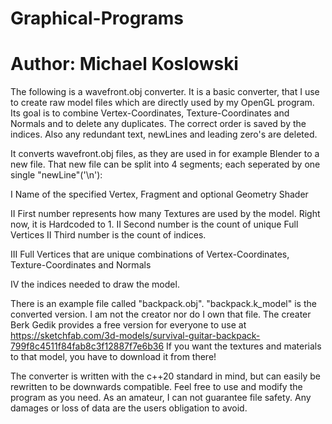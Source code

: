 # Graphical-Programs
# Author: Michael Koslowski
The following is a wavefront.obj converter. It is a basic converter, that I use to create raw model files which are directly used by my OpenGL program. 
Its goal is to combine Vertex-Coordinates, Texture-Coordinates and Normals and to delete any duplicates. The correct order is saved by the indices. Also any redundant text, newLines and leading zero's are deleted.

It converts wavefront.obj files, as they are used in for example Blender to a new file. That new file can be split into 4 segments; each seperated by one single "newLine"('\n'):

I Name of the specified Vertex, Fragment and optional Geometry Shader

II First number represents how many Textures are used by the model. Right now, it is Hardcoded to 1. 
II Second number is the count of unique Full Vertices
II Third number is the count of indices.

III Full Vertices that are unique combinations of Vertex-Coordinates, Texture-Coordinates and Normals

IV the indices needed to draw the model.

There is an example file called "backpack.obj". "backpack.k_model" is the converted version. I am not the creator nor do I own that file. 
The creater Berk Gedik provides a free version for everyone to use at https://sketchfab.com/3d-models/survival-guitar-backpack-799f8c4511f84fab8c3f12887f7e6b36
If you want the textures and materials to that model, you have to download it from there!

The converter is written with the c++20 standard in mind, but can easily be rewritten to be downwards compatible. Feel free to use and modify the program as you need. 
As an amateur, I can not guarantee file safety. Any damages or loss of data are the users obligation to avoid.
